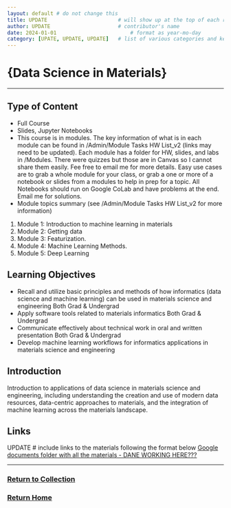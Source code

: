 ```yaml
---
layout: default # do not change this
title: UPDATE                       # will show up at the top of each resource page
author: UPDATE                      # contributor's name
date: 2024-01-01                        # format as year-mo-day
category: [UPATE, UPDATE, UPDATE]   # list of various categories and keywords to help search
---
```

# {Data Science in Materials}
* * *

## Type of Content
* Full Course
* Slides, Jupyter Notebooks
* This course is in modules. The key information of what is in each module can be found in /Admin/Module Tasks HW List_v2 (links may need to be updated).  Each module has a folder for HW, slides, and labs in /Modules. There were quizzes but those are in Canvas so I cannot share them easily.  Fee free to email me for more details.  Easy use cases are to grab a whole module for your class, or grab a one or more of a notebook or slides from a modules to help in prep for a topic. All Notebooks should run on Google CoLab and have problems at the end.  Email me for solutions.
* Module topics summary (see /Admin/Module Tasks HW List_v2 for more information)
1.	Module 1: Introduction to machine learning in materials
2.	Module 2: Getting data
3.	Module 3: Featurization.
4.	Module 4: Machine Learning Methods.
5.	Module 5: Deep Learning


## Learning Objectives
* Recall and utilize basic principles and methods of how informatics (data science and machine learning) can be used in materials science and engineering	Both Grad & Undergrad
* Apply software tools related to materials informatics	Both Grad & Undergrad
* Communicate effectively about technical work in oral and written presentation	Both Grad & Undergrad
* Develop machine learning workflows for informatics applications in materials science and engineering

## Introduction
Introduction to applications of data science in materials science and engineering, including understanding the creation and use of modern data resources, data-centric approaches to materials, and the integration of machine learning across the materials landscape.

## Links
UPDATE              # include links to the materials following the format below
[Google documents folder with all the materials - DANE WORKING HERE???](https://linktoyourmaterials.com)

* * *
### [Return to Collection](https://bafflerbach.github.io/DSM-CORE/resource-collection)
### [Return Home](https://bafflerbach.github.io/DSM-CORE)

